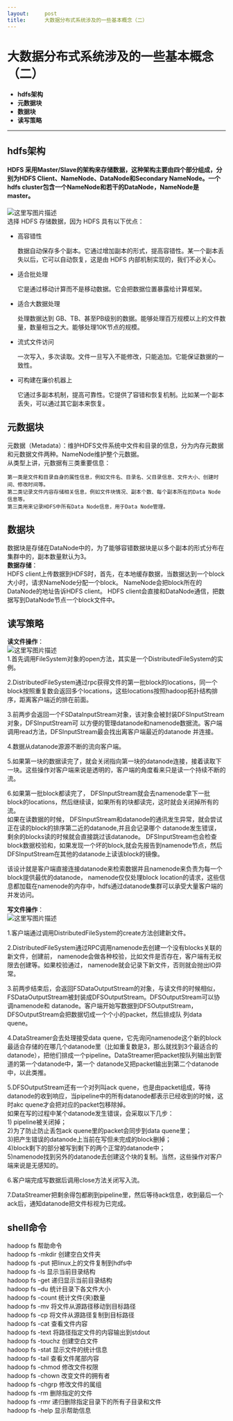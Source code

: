 ```yaml
---
layout:     post
title:      大数据分布式系统涉及的一些基本概念（二）
---
```

<div id="article_content" class="article_content clearfix csdn-tracking-statistics" data-pid="blog" data-mod="popu_307" data-dsm="post">
								            <div id="content_views" class="markdown_views prism-atom-one-dark">
							<!-- flowchart 箭头图标 勿删 -->
							<svg xmlns="http://www.w3.org/2000/svg" style="display: none;"><path stroke-linecap="round" d="M5,0 0,2.5 5,5z" id="raphael-marker-block" style="-webkit-tap-highlight-color: rgba(0, 0, 0, 0);"></path></svg>
							<h1 id="大数据分布式系统涉及的一些基本概念二">大数据分布式系统涉及的一些基本概念（二）</h1>

<ul>
<li><strong>hdfs架构</strong></li>
<li><strong>元数据块</strong></li>
<li><strong>数据块</strong></li>
<li><strong>读写策略</strong></li>
</ul>

<hr>



<h2 id="hdfs架构">hdfs架构</h2>



<h4 id="hdfs-采用masterslave的架构来存储数据这种架构主要由四个部分组成分别为hdfs-clientnamenodedatanode和secondary-namenode一个hdfs-cluster包含一个namenode和若干的datanodenamenode是master">HDFS 采用Master/Slave的架构来存储数据，这种架构主要由四个部分组成，分别为HDFS Client、NameNode、DataNode和Secondary NameNode。一个hdfs cluster包含一个NameNode和若干的DataNode，NameNode是master。</h4>

<p><img src="https://img-blog.csdn.net/20180124181544686?watermark/2/text/aHR0cDovL2Jsb2cuY3Nkbi5uZXQvcXdlMTk5NjEyMjg=/font/5a6L5L2T/fontsize/400/fill/I0JBQkFCMA==/dissolve/70/gravity/SouthEast" alt="这里写图片描述" title=""> <br>
选择 HDFS 存储数据，因为 HDFS 具有以下优点：</p>

<ul>
<li><p>高容错性</p>

<p>数据自动保存多个副本。它通过增加副本的形式，提高容错性。某一个副本丢失以后，它可以自动恢复，这是由 HDFS 内部机制实现的，我们不必关心。</p></li>
<li><p>适合批处理 </p>

<p>它是通过移动计算而不是移动数据。它会把数据位置暴露给计算框架。</p></li>
<li><p>适合大数据处理 </p>

<p>处理数据达到 GB、TB、甚至PB级别的数据。能够处理百万规模以上的文件数量，数量相当之大。能够处理10K节点的规模。</p></li>
<li><p>流式文件访问 </p>

<p>一次写入，多次读取。文件一旦写入不能修改，只能追加。它能保证数据的一致性。</p></li>
<li><p>可构建在廉价机器上 </p>

<p>它通过多副本机制，提高可靠性。它提供了容错和恢复机制。比如某一个副本丢失，可以通过其它副本来恢复。</p></li>
</ul>



<h2 id="元数据块">元数据块</h2>

<p>元数据（Metadata）：维护HDFS文件系统中文件和目录的信息，分为内存元数据和元数据文件两种。NameNode维护整个元数据。 <br>
从类型上讲，元数据有三类重要信息：</p>

<pre><code>第一类是文件和目录自身的属性信息，例如文件名、目录名、父目录信息、文件大小、创建时间、修改时间等。
第二类记录文件内容存储相关信息，例如文件块情况、副本个数、每个副本所在的Data Node 信息等。
第三类用来记录HDFS中所有Data Node信息，用于Data Node管理。
</code></pre>



<h2 id="数据块">数据块</h2>

<p>数据块是存储在DataNode中的，为了能够容错数据块是以多个副本的形式分布在集群中的，副本数量默认为3。 <br>
<strong>数据存储</strong>： <br>
HDFS client上传数据到HDFS时，首先，在本地缓存数据，当数据达到一个block大小时，请求NameNode分配一个block。 NameNode会把block所在的DataNode的地址告诉HDFS client。 HDFS client会直接和DataNode通信，把数据写到DataNode节点一个block文件中。</p>



<h2 id="读写策略">读写策略</h2>

<p><strong>读文件操作</strong>： <br>
<img src="https://img-blog.csdn.net/20180124185314650?watermark/2/text/aHR0cDovL2Jsb2cuY3Nkbi5uZXQvcXdlMTk5NjEyMjg=/font/5a6L5L2T/fontsize/400/fill/I0JBQkFCMA==/dissolve/70/gravity/SouthEast" alt="这里写图片描述" title=""> <br>
1.首先调用FileSystem对象的open方法，其实是一个DistributedFileSystem的实例。</p>

<p>2.DistributedFileSystem通过rpc获得文件的第一批block的locations，同一个block按照重复数会返回多个locations，这些locations按照hadoop拓扑结构排序，距离客户端近的排在前面。</p>

<p>3.前两步会返回一个FSDataInputStream对象，该对象会被封装DFSInputStream对象，DFSInputStream可 以方便的管理datanode和namenode数据流。客户端调用read方法，DFSInputStream最会找出离客户端最近的datanode 并连接。</p>

<p>4.数据从datanode源源不断的流向客户端。</p>

<p>5.如果第一块的数据读完了，就会关闭指向第一块的datanode连接，接着读取下一块。这些操作对客户端来说是透明的，客户端的角度看来只是读一个持续不断的流。</p>

<p>6.如果第一批block都读完了， DFSInputStream就会去namenode拿下一批block的locations，然后继续读，如果所有的块都读完，这时就会关闭掉所有的流。 <br>
如果在读数据的时候， DFSInputStream和datanode的通讯发生异常，就会尝试正在读的block的排序第二近的datanode,并且会记录哪个 datanode发生错误，剩余的blocks读的时候就会直接跳过该datanode。 DFSInputStream也会检查block数据校验和，如果发现一个坏的block,就会先报告到namenode节点，然后 DFSInputStream在其他的datanode上读该block的镜像。</p>

<p>该设计就是客户端直接连接datanode来检索数据并且namenode来负责为每一个block提供最优的datanode， namenode仅仅处理block location的请求，这些信息都加载在namenode的内存中，hdfs通过datanode集群可以承受大量客户端的并发访问。</p>

<p><strong>写文件操作</strong>： <br>
<img src="https://img-blog.csdn.net/20180124185502208?watermark/2/text/aHR0cDovL2Jsb2cuY3Nkbi5uZXQvcXdlMTk5NjEyMjg=/font/5a6L5L2T/fontsize/400/fill/I0JBQkFCMA==/dissolve/70/gravity/SouthEast" alt="这里写图片描述" title=""></p>

<p>1.客户端通过调用DistributedFileSystem的create方法创建新文件。</p>

<p>2.DistributedFileSystem通过RPC调用namenode去创建一个没有blocks关联的新文件，创建前， namenode会做各种校验，比如文件是否存在，客户端有无权限去创建等。如果校验通过， namenode就会记录下新文件，否则就会抛出IO异常。</p>

<p>3.前两步结束后，会返回FSDataOutputStream的对象，与读文件的时候相似， FSDataOutputStream被封装成DFSOutputStream。DFSOutputStream可以协调namenode和 datanode。客户端开始写数据到DFSOutputStream，DFSOutputStream会把数据切成一个个小的packet，然后排成队 列data quene。</p>

<p>4.DataStreamer会去处理接受data quene，它先询问namenode这个新的block最适合存储的在哪几个datanode里（比如重复数是3，那么就找到3个最适合的 datanode），把他们排成一个pipeline。DataStreamer把packet按队列输出到管道的第一个datanode中，第一个 datanode又把packet输出到第二个datanode中，以此类推。</p>

<p>5.DFSOutputStream还有一个对列叫ack quene，也是由packet组成，等待datanode的收到响应，当pipeline中的所有datanode都表示已经收到的时候，这时akc quene才会把对应的packet包移除掉。 <br>
如果在写的过程中某个datanode发生错误，会采取以下几步： <br>
1) pipeline被关闭掉； <br>
2)为了防止防止丢包ack quene里的packet会同步到data quene里； <br>
3)把产生错误的datanode上当前在写但未完成的block删掉； <br>
4)block剩下的部分被写到剩下的两个正常的datanode中； <br>
5)namenode找到另外的datanode去创建这个块的复制。当然，这些操作对客户端来说是无感知的。</p>

<p>6.客户端完成写数据后调用close方法关闭写入流。</p>

<p>7.DataStreamer把剩余得包都刷到pipeline里，然后等待ack信息，收到最后一个ack后，通知datanode把文件标视为已完成。</p>



<h2 id="shell命令">shell命令</h2>

<p>hadoop fs    帮助命令 <br>
hadoop fs -mkdir    创建空白文件夹 <br>
hadoop fs -put  把linux上的文件复制到hdfs中 <br>
hadoop fs -ls 显示当前目录结构 <br>
hadoop fs -get 递归显示当前目录结构 <br>
hadoop fs –du 统计目录下各文件大小 <br>
hadoop fs -count 统计文件(夹)数量 <br>
hadoop fs -mv 将文件从源路径移动到目标路径 <br>
hadoop fs -cp  将文件从源路径复制到目标路径 <br>
hadoop fs -cat  查看文件内容 <br>
hadoop fs -text 将路径指定文件的内容输出到stdout <br>
hadoop fs -touchz  创建空白文件 <br>
hadoop fs -stat   显示文件的统计信息 <br>
hadoop fs -tail  查看文件尾部内容 <br>
hadoop fs -chmod   修改文件权限 <br>
hadoop fs -chown   改变文件的拥有者 <br>
hadoop fs -chgrp   修改文件的属组 <br>
hadoop fs -rm  删除指定的文件 <br>
hadoop fs -rmr   递归删除指定目录下的所有子目录和文件 <br>
hadoop fs -help 显示帮助信息</p>            </div>
						<link href="https://csdnimg.cn/release/phoenix/mdeditor/markdown_views-9e5741c4b9.css" rel="stylesheet">
                </div>